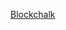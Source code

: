 ---
layout: post
wordpress_id: 549
wordpress_url: http://noesbueno.com/archives/549
date: '2010-04-07 17:57:34 -0500'
date_gmt: '2010-04-07 22:57:34 -0500'
body: |
  <p><a href="http://www.coolhunting.com/tech/blockchalk.php">Blockchalk</a></p>
---
